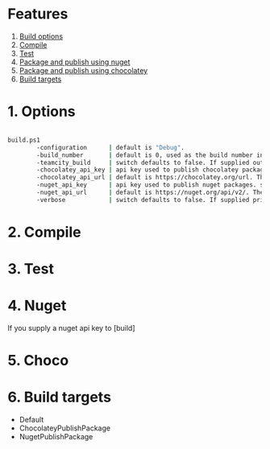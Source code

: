 # Features
1. [Build options](#1options)
2. [Compile](#2compile)
3. [Test](#3Test)
4. [Package and publish using nuget](#4nuget)
5. [Package and publish using chocolatey](#5choco)
6. [Build targets](#6targets)
# 1. Options

```bash

build.ps1
		-configuration		| default is "Debug".
		-build_number		| default is 0, used as the build number in assembly version information.
		-teamcity_build		| switch defaults to false. If supplied outputs version information to.teamcity during the build, so teamcity build version matches build artifact versions.
		-chocolatey_api_key	| api key used to publish chocolatey packages. see: ChocolateyPublishPackage targets
		-chocolatey_api_url	| default is https://chocolatey.org/url. The url of chocolatey server to publish packages to. 
		-nuget_api_key		| api key used to publish nuget packages. see: NugetPublishPackage targets
		-nuget_api_url		| default is https://nuget.org/api/v2/. The url of nuget server to publish packages to. 
		-verbose			| switch defaults to false. If supplied prints out detailed logging to the console.
```

# 2. Compile
# 3. Test
# 4. Nuget
If you supply a nuget api key to [build]
# 5. Choco
# 6. Build targets
* Default
* ChocolateyPublishPackage
* NugetPublishPackage
